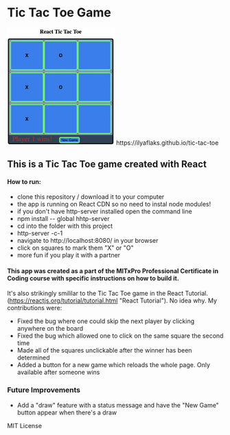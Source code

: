 # Tic Tac Toe Game
<img src="tic-tac-toe.png" width=250px/>
https://ilyaflaks.github.io/tic-tac-toe

## This is a Tic Tac Toe game created with React

#### How to run: 
- clone this repository / download it to your computer
- the app is running on React CDN so no need to instal node modules!
- if you don't have http-server installed open the command line
- npm install -- global hhtp-server
- cd into the folder with this project 
- http-server -c-1
- navigate to http://localhost:8080/ in your browser
- click on squares to mark them "X" or "O"
- more fun if you play it with a partner

#### This app was created as a part of the MITxPro Professional Certificate in Coding course with specific instructions on how to build it. 
It's also strikingly smililar to the Tic Tac Toe game in the React Tutorial. (https://reactjs.org/tutorial/tutorial.html "React Tutorial"). No idea why. 
My contributions were: 
- Fixed the bug where one could skip the next player by clicking anywhere on the board
- Fixed the bug which allowed one to click on the same square the second time
- Made all of the squares unclickable after the winner has been determined
- Added a button for a new game which reloads the whole page. Only available after someone wins


### Future Improvements
- Add a "draw" feature with a status message and have the "New Game" button appear when there's a draw

MIT License 
